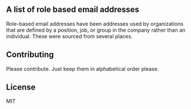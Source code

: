 ## A list of role based email addresses

Role-based email addresses have been addresses used by organizations that are defined by a position, job, or group in the company rather than an individual. These were sourced from several places.

## Contributing

Please contribute. Just keep them in alphabetical order please.

## License

MIT

